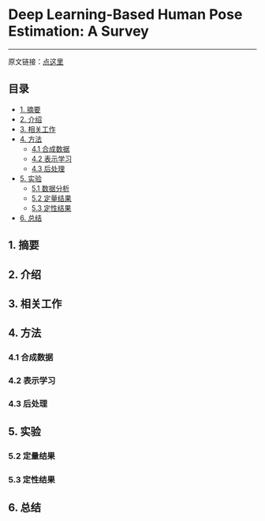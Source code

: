 # Deep Learning-Based Human Pose Estimation: A Survey

------

原文链接：[点这里](https://arxiv.org/abs/2012.13392)

## 目录

- [1. 摘要](#1)
- [2. 介绍](#2)
- [3. 相关工作](#3)
- [4. 方法](#4)
  - [4.1 合成数据](#4.1)
  - [4.2 表示学习](#4.2)
  - [4.3 后处理](#4.3)
- [5. 实验](#5)
  - [5.1 数据分析](#5.1)
  - [5.2 定量结果](#5.2)
  - [5.3 定性结果](#5.3)
- [6. 总结](#6)

<a name="1"></a>

## 1. 摘要





<a name="2"></a>

## 2. 介绍





<a name="3"></a>

## 3. 相关工作





<a name="4"></a>

## 4. 方法



<a name="4.1"></a>

### 4.1 合成数据



<a name="4.2"></a>

### 4.2 表示学习



<a name="4.3"></a>

### 4.3 后处理



<a name="5"></a>

## 5. 实验

<a name="5.1"></a>





<a name="5.2"></a>

### 5.2 定量结果

##### 

<a name="5.3"></a>

### 5.3 定性结果



<a name="6"></a>

## 6. 总结

